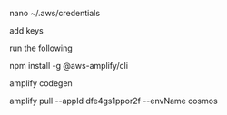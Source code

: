 nano ~/.aws/credentials

add keys

run the following

npm install -g @aws-amplify/cli

amplify codegen

amplify pull --appId dfe4gs1ppor2f --envName cosmos

